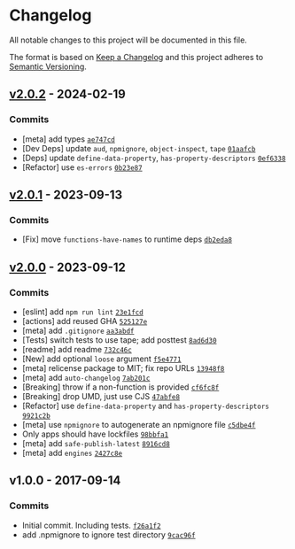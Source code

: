 # Changelog

All notable changes to this project will be documented in this file.

The format is based on [Keep a Changelog](https://keepachangelog.com/en/1.0.0/)
and this project adheres to [Semantic Versioning](https://semver.org/spec/v2.0.0.html).

## [v2.0.2](https://github.com/jfsiii/set-function-name/compare/v2.0.1...v2.0.2) - 2024-02-19

### Commits

- [meta] add types [`ae747cd`](https://github.com/jfsiii/set-function-name/commit/ae747cdcf4a986e6974a375be8ec04dd7565f0bd)
- [Dev Deps] update `aud`, `npmignore`, `object-inspect`, `tape` [`01aafcb`](https://github.com/jfsiii/set-function-name/commit/01aafcb82e4df653fcbd666ce4f256c06f70d94e)
- [Deps] update `define-data-property`, `has-property-descriptors` [`0ef6338`](https://github.com/jfsiii/set-function-name/commit/0ef6338fac84f63c2445855778bfd9271ae048cb)
- [Refactor] use `es-errors` [`0b23e87`](https://github.com/jfsiii/set-function-name/commit/0b23e878a16c959bd8b1aa7152d65818dd90578c)

## [v2.0.1](https://github.com/jfsiii/set-function-name/compare/v2.0.0...v2.0.1) - 2023-09-13

### Commits

- [Fix] move `functions-have-names` to runtime deps [`db2eda8`](https://github.com/jfsiii/set-function-name/commit/db2eda8da4c8aecfad01739000bbd63d04a8e8cf)

## [v2.0.0](https://github.com/jfsiii/set-function-name/compare/v1.0.0...v2.0.0) - 2023-09-12

### Commits

- [eslint] add `npm run lint` [`23e1fcd`](https://github.com/jfsiii/set-function-name/commit/23e1fcd85b64b864cb8f7e894da78d540e72923a)
- [actions] add reused GHA [`525127e`](https://github.com/jfsiii/set-function-name/commit/525127e08bdb35b0d44f565492456c7d1d5923fc)
- [meta] add `.gitignore` [`aa3abdf`](https://github.com/jfsiii/set-function-name/commit/aa3abdfa6af18adf70281352905dd69ef8b2c66f)
- [Tests] switch tests to use tape; add posttest [`8ad6d30`](https://github.com/jfsiii/set-function-name/commit/8ad6d30c61f78d2f9beec156ba7f1c4c3741c593)
- [readme] add readme [`732c46c`](https://github.com/jfsiii/set-function-name/commit/732c46c05e0fa6843dbc85b3af1e9c9bf22e7bf9)
- [New] add optional `loose` argument [`f5e4771`](https://github.com/jfsiii/set-function-name/commit/f5e4771266c95567d87f6dc2cff94c986bc7e074)
- [meta] relicense package to MIT; fix repo URLs [`13948f8`](https://github.com/jfsiii/set-function-name/commit/13948f8bb4ec8a25b67332d8de232ad0c0dc4e6d)
- [meta] add `auto-changelog` [`7ab201c`](https://github.com/jfsiii/set-function-name/commit/7ab201c0d83d464664cc4588acad0d0f75926679)
- [Breaking] throw if a non-function is provided [`cf6fc8f`](https://github.com/jfsiii/set-function-name/commit/cf6fc8f3396d58aa8c32a83375cbf57d933d7e79)
- [Breaking] drop UMD, just use CJS [`47abfe8`](https://github.com/jfsiii/set-function-name/commit/47abfe89abfaa72f71e0a77a52a5ff2b7377e11a)
- [Refactor] use `define-data-property` and `has-property-descriptors` [`9921c2b`](https://github.com/jfsiii/set-function-name/commit/9921c2b64c571255084aefaa02660314609e8ea0)
- [meta] use `npmignore` to autogenerate an npmignore file [`c5dbe4f`](https://github.com/jfsiii/set-function-name/commit/c5dbe4f4c44298596338432e2ac9946a10c98edd)
- Only apps should have lockfiles [`98bbfa1`](https://github.com/jfsiii/set-function-name/commit/98bbfa145387f318152a6b792bd69aca3c544813)
- [meta] add `safe-publish-latest` [`8916cd8`](https://github.com/jfsiii/set-function-name/commit/8916cd8f5549dceee31f06d35a76e2f9d4933a8b)
- [meta] add `engines` [`2427c8e`](https://github.com/jfsiii/set-function-name/commit/2427c8e2499f378c9ff3d92c7d544c771ca810df)

## v1.0.0 - 2017-09-14

### Commits

- Initial commit. Including tests. [`f26a1f2`](https://github.com/jfsiii/set-function-name/commit/f26a1f2c69a70dad5049b1daa08eae5f6acd9a1e)
- add .npmignore to ignore test directory [`9cac96f`](https://github.com/jfsiii/set-function-name/commit/9cac96fd9e98f25883be6e727ac32356522a5d69)

